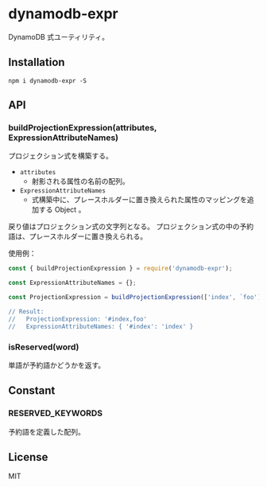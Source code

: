 # dynamodb-expr

DynamoDB 式ユーティリティ。

## Installation

```
npm i dynamodb-expr -S
```

## API

### buildProjectionExpression(attributes, ExpressionAttributeNames)

プロジェクション式を構築する。

- `attributes`
    - 射影される属性の名前の配列。
- `ExpressionAttributeNames`
    - 式構築中に、プレースホルダーに置き換えられた属性のマッピングを追加する Object 。

戻り値はプロジェクション式の文字列となる。
プロジェクション式の中の予約語は、プレースホルダーに置き換えられる。

使用例：

``` javascript
const { buildProjectionExpression } = require('dynamodb-expr');

const ExpressionAttributeNames = {};

const ProjectionExpression = buildProjectionExpression(['index', `foo'], ExpressionAttributeNames);

// Result:
//   ProjectionExpression: '#index,foo'
//   ExpressionAttributeNames: { '#index': 'index' }
```

### isReserved(word)

単語が予約語かどうかを返す。

## Constant

### RESERVED_KEYWORDS

予約語を定義した配列。

## License

MIT
